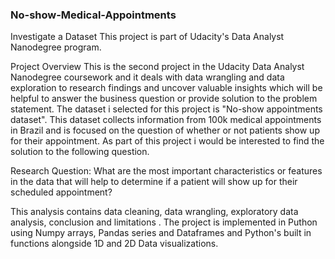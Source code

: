 ### No-show-Medical-Appointments
Investigate a Dataset
This project is part of Udacity's Data Analyst Nanodegree program.

Project Overview
This is the second project in the Udacity Data Analyst Nanodegree coursework and it deals with data wrangling and data exploration to research findings and uncover valuable insights which will be helpful to answer the business question or provide solution to the problem statement. The dataset i selected for this project is "No-show appointments dataset". This dataset collects information from 100k medical appointments in Brazil and is focused on the question of whether or not patients show up for their appointment. As part of this project i would be interested to find the solution to the following question.

Research Question: What are the most important characteristics or features in the data that will help to determine if a patient will show up for their scheduled appointment?

This analysis contains data cleaning, data wrangling, exploratory data analysis, conclusion and limitations . The project is implemented in Puthon using Numpy arrays, Pandas series and Dataframes and Python's built in functions alongside 1D and 2D Data visualizations.
